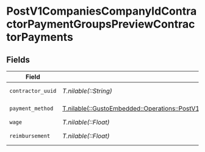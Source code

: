 # PostV1CompaniesCompanyIdContractorPaymentGroupsPreviewContractorPayments


## Fields

| Field                                                                                                                                                                                                         | Type                                                                                                                                                                                                          | Required                                                                                                                                                                                                      | Description                                                                                                                                                                                                   |
| ------------------------------------------------------------------------------------------------------------------------------------------------------------------------------------------------------------- | ------------------------------------------------------------------------------------------------------------------------------------------------------------------------------------------------------------- | ------------------------------------------------------------------------------------------------------------------------------------------------------------------------------------------------------------- | ------------------------------------------------------------------------------------------------------------------------------------------------------------------------------------------------------------- |
| `contractor_uuid`                                                                                                                                                                                             | *T.nilable(::String)*                                                                                                                                                                                         | :heavy_minus_sign:                                                                                                                                                                                            | UUID of the contractor                                                                                                                                                                                        |
| `payment_method`                                                                                                                                                                                              | [T.nilable(::GustoEmbedded::Operations::PostV1CompaniesCompanyIdContractorPaymentGroupsPreviewPaymentMethod)](../../models/operations/postv1companiescompanyidcontractorpaymentgroupspreviewpaymentmethod.md) | :heavy_minus_sign:                                                                                                                                                                                            | Payment method                                                                                                                                                                                                |
| `wage`                                                                                                                                                                                                        | *T.nilable(::Float)*                                                                                                                                                                                          | :heavy_minus_sign:                                                                                                                                                                                            | Wage amount                                                                                                                                                                                                   |
| `reimbursement`                                                                                                                                                                                               | *T.nilable(::Float)*                                                                                                                                                                                          | :heavy_minus_sign:                                                                                                                                                                                            | Reimbursement amount                                                                                                                                                                                          |